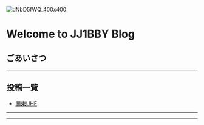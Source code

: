 ![dNbD5fWQ_400x400](https://user-images.githubusercontent.com/79028771/107865569-1c686a00-6eab-11eb-99dd-20d138c7b092.jpg)
# Welcome to JJ1BBY Blog
## ごあいさつ
----
## 投稿一覧

- [関東UHF](/2021KantoUHF.md/)

----
----
